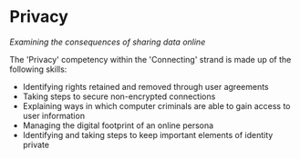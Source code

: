 Privacy
=======
_Examining the consequences of sharing data online_

The 'Privacy' competency within the 'Connecting' strand is made up of the following skills:

* Identifying rights retained and removed through user agreements
* Taking steps to secure non-encrypted connections
* Explaining ways in which computer criminals are able to gain access to user information
* Managing the digital footprint of an online persona
* Identifying and taking steps to keep important elements of identity private 
